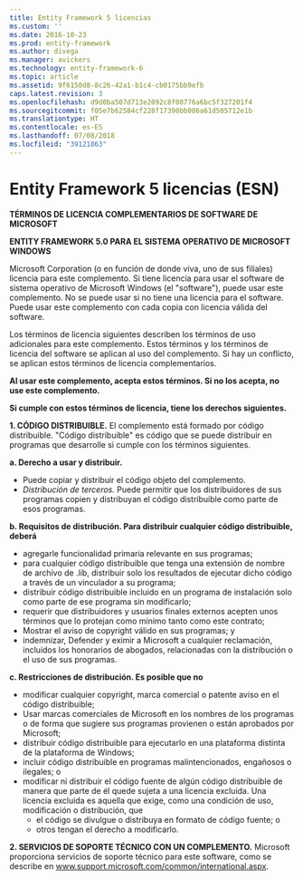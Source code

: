 ```yaml
---
title: Entity Framework 5 licencias
ms.custom: ''
ms.date: 2016-10-23
ms.prod: entity-framework
ms.author: divega
ms.manager: avickers
ms.technology: entity-framework-6
ms.topic: article
ms.assetid: 9f6150d8-8c26-42a1-b1c4-cb0175bb9efb
caps.latest.revision: 3
ms.openlocfilehash: d9d0ba507d713e2092c8f08776a6bc5f327201f4
ms.sourcegitcommit: f05e7b62584cf228f17390bb086a61d505712e1b
ms.translationtype: HT
ms.contentlocale: es-ES
ms.lasthandoff: 07/08/2018
ms.locfileid: "39121863"
---
```

# <a name="entity-framework-5-license-enu"></a>Entity Framework 5 licencias (ESN)
**TÉRMINOS DE LICENCIA COMPLEMENTARIOS DE SOFTWARE DE MICROSOFT**

**ENTITY FRAMEWORK 5.0 PARA EL SISTEMA OPERATIVO DE MICROSOFT WINDOWS**

Microsoft Corporation (o en función de donde viva, uno de sus filiales) licencia para este complemento. Si tiene licencia para usar el software de sistema operativo de Microsoft Windows (el "software"), puede usar este complemento. No se puede usar si no tiene una licencia para el software. Puede usar este complemento con cada copia con licencia válida del software.

Los términos de licencia siguientes describen los términos de uso adicionales para este complemento. Estos términos y los términos de licencia del software se aplican al uso del complemento. Si hay un conflicto, se aplican estos términos de licencia complementarios.

**Al usar este complemento, acepta estos términos. Si no los acepta, no use este complemento.**

**Si cumple con estos términos de licencia, tiene los derechos siguientes.**

**1. CÓDIGO DISTRIBUIBLE.** El complemento está formado por código distribuible. "Código distribuible" es código que se puede distribuir en programas que desarrolle si cumple con los términos siguientes.

**a. Derecho a usar y distribuir.**

-   Puede copiar y distribuir el código objeto del complemento.
-   *Distribución de terceros.* Puede permitir que los distribuidores de sus programas copien y distribuyan el código distribuible como parte de esos programas.

**b. Requisitos de distribución. Para distribuir cualquier código distribuible, deberá**

-   agregarle funcionalidad primaria relevante en sus programas;
-   para cualquier código distribuible que tenga una extensión de nombre de archivo de .lib, distribuir solo los resultados de ejecutar dicho código a través de un vinculador a su programa;
-   distribuir código distribuible incluido en un programa de instalación solo como parte de ese programa sin modificarlo;
-   requerir que distribuidores y usuarios finales externos acepten unos términos que lo protejan como mínimo tanto como este contrato;
-   Mostrar el aviso de copyright válido en sus programas; y
-   indemnizar, Defender y eximir a Microsoft a cualquier reclamación, incluidos los honorarios de abogados, relacionadas con la distribución o el uso de sus programas.

**c. Restricciones de distribución. Es posible que no**

-   modificar cualquier copyright, marca comercial o patente aviso en el código distribuible;
-   Usar marcas comerciales de Microsoft en los nombres de los programas o de forma que sugiere sus programas provienen o están aprobados por Microsoft;
-   distribuir código distribuible para ejecutarlo en una plataforma distinta de la plataforma de Windows;
-   incluir código distribuible en programas malintencionados, engañosos o ilegales; o
-   modificar ni distribuir el código fuente de algún código distribuible de manera que parte de él quede sujeta a una licencia excluida. Una licencia excluida es aquella que exige, como una condición de uso, modificación o distribución, que
    -   el código se divulgue o distribuya en formato de código fuente; o
    -   otros tengan el derecho a modificarlo.

**2. SERVICIOS DE SOPORTE TÉCNICO CON UN COMPLEMENTO.** Microsoft proporciona servicios de soporte técnico para este software, como se describe en www.support.microsoft.com/common/international.aspx.
